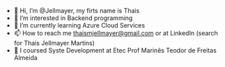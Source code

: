 - 👋 Hi, I’m @Jellmayer, my firts name is Thais
- 👀 I’m interested in Backend programming
- 🌱 I’m currently learning Azure Cloud Services 
- 📫 How to reach me thaismjellmayer@gmail.com or at LinkedIn (search for Thais Jellmayer Martins)
- 📜 I coursed Syste Development at Etec Prof Marinês Teodor de Freitas Almeida
<!---
Jellmayer/Jellmayer is a ✨ special ✨ repository because its `README.md` (this file) appears on your GitHub profile.
You can click the Preview link to take a look at your changes.
--->
